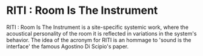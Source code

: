 # RITI : Room Is The Instrument
RITI : Room Is The Instrument is a site-specific systemic work, where the acoustical personality of the room it is reflected in variations in the system's behavior. The idea of the acronym for RITI is an hommage to 'sound is the interface' the famous Agostino Di Scipio's paper.
